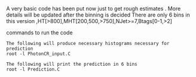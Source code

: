 A very basic code has been put now just to get rough estimates . More details will be updated after the binning is decided 
 There are only 6 bins in this version ,HT[>800],MHT[200,500,>750],NJet>=7,Btags[0-1,>2]

commands to run the code

```
The following will produce necessary histograms necessary for prediction 
root -l PhotonCR_input.C 

The following will print the prediction in 6 bins
root -l Prediction.C

```

